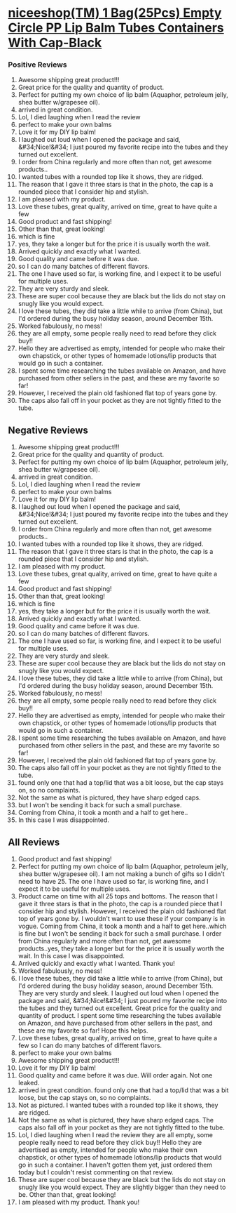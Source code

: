 # [niceeshop(TM) 1 Bag(25Pcs) Empty Circle PP Lip Balm Tubes Containers With Cap-Black](https://products.checkmycream.com/products/niceeshop(TM)-1-Bag(25Pcs)-Empty-Circle-PP-Lip-Balm-Tubes-Containers-With-Cap-Black.html)

### Positive Reviews

<ol>
      <li>Awesome shipping great product!!!</li>
      <li>Great price for the quality and quantity of product.</li>
      <li>Perfect for putting my own choice of lip balm (Aquaphor, petroleum jelly, shea butter w/grapesee oil).  </li>
      <li>arrived in great condition.</li>
      <li>Lol, I died laughing when I read the review</li>
      <li>perfect to make your own balms</li>
      <li>Love it for my DIY lip balm!</li>
      <li>I laughed out loud when I opened the package and said, &amp;#34;Nice!&amp;#34; I just poured my favorite recipe into the tubes and they turned out excellent.  </li>
      <li>I order from China regularly and more often than not, get awesome products..</li>
      <li>I wanted tubes with a rounded top like it shows, they are ridged.</li>
      <li>The reason that I gave it three stars is that in the photo, the cap is a rounded piece that I consider hip and stylish.</li>
      <li>I am pleased with my product.</li>
      <li>Love these tubes, great quality, arrived on time, great to have quite a few</li>
      <li>Good product and fast shipping!</li>
      <li>Other than that, great looking!</li>
      <li>which is fine</li>
      <li>yes, they take a longer but for the price it is usually worth the wait.</li>
      <li>Arrived quickly and exactly what I wanted.  </li>
      <li>Good quality and came before it was due.</li>
      <li>so I can do many batches of different flavors.</li>
      <li>The one I have used so far, is working fine, and I expect it to be useful for multiple uses.</li>
      <li>They are very sturdy and sleek.</li>
      <li>These are super cool because they are black but the lids do not stay on snugly like you would expect.</li>
      <li>I love these tubes, they did take a little while to arrive (from China), but I&#x27;d ordered during the busy holiday season, around December 15th.</li>
      <li>Worked fabulously, no mess!</li>
      <li>they are all empty, some people really need to read before they click buy!!</li>
      <li>Hello they are advertised as empty, intended for people who make their own chapstick, or other types of homemade lotions/lip products that would go in such a container.  </li>
      <li>I spent some time researching the tubes available on Amazon, and have purchased from other sellers in the past, and these are my favorite so far!</li>
      <li>However, I received the plain old fashioned flat top of years gone by.</li>
      <li>The caps also fall off in your pocket as they are not tightly fitted to the tube.</li>
</ol>


<h2>Negative Reviews</h2>
<ol>
<li> Awesome shipping great product!!!</li>
<li> Great price for the quality and quantity of product.</li>
<li> Perfect for putting my own choice of lip balm (Aquaphor, petroleum jelly, shea butter w/grapesee oil).  </li>
<li> arrived in great condition.</li>
<li> Lol, I died laughing when I read the review</li>
<li> perfect to make your own balms</li>
<li> Love it for my DIY lip balm!</li>
<li> I laughed out loud when I opened the package and said, &amp;#34;Nice!&amp;#34; I just poured my favorite recipe into the tubes and they turned out excellent.  </li>
<li> I order from China regularly and more often than not, get awesome products..</li>
<li> I wanted tubes with a rounded top like it shows, they are ridged.</li>
<li> The reason that I gave it three stars is that in the photo, the cap is a rounded piece that I consider hip and stylish.</li>
<li> I am pleased with my product.</li>
<li> Love these tubes, great quality, arrived on time, great to have quite a few</li>
<li> Good product and fast shipping!</li>
<li> Other than that, great looking!</li>
<li> which is fine</li>
<li> yes, they take a longer but for the price it is usually worth the wait.</li>
<li> Arrived quickly and exactly what I wanted.  </li>
<li> Good quality and came before it was due.</li>
<li> so I can do many batches of different flavors.</li>
<li> The one I have used so far, is working fine, and I expect it to be useful for multiple uses.</li>
<li> They are very sturdy and sleek.</li>
<li> These are super cool because they are black but the lids do not stay on snugly like you would expect.</li>
<li> I love these tubes, they did take a little while to arrive (from China), but I&#x27;d ordered during the busy holiday season, around December 15th.</li>
<li> Worked fabulously, no mess!</li>
<li> they are all empty, some people really need to read before they click buy!!</li>
<li> Hello they are advertised as empty, intended for people who make their own chapstick, or other types of homemade lotions/lip products that would go in such a container.  </li>
<li> I spent some time researching the tubes available on Amazon, and have purchased from other sellers in the past, and these are my favorite so far!</li>
<li> However, I received the plain old fashioned flat top of years gone by.</li>
<li> The caps also fall off in your pocket as they are not tightly fitted to the tube.</li>
<li> found only one that had a top/lid that was a bit loose, but the cap stays on, so no complaints.</li>
<li> Not the same as what is pictured, they have sharp edged caps.</li>
<li> but I won&#x27;t be sending it back for such a small purchase.</li>
<li> Coming from China, it took a month and a half to get here..</li>
<li> In this case I was disappointed.</li>
</ol>

<h2>All Reviews</h2>

<ol>
    <li> Good product and fast shipping!</li>
    <li> Perfect for putting my own choice of lip balm (Aquaphor, petroleum jelly, shea butter w/grapesee oil).  I am not making a bunch of gifts so I didn&#x27;t need to have 25.  The one I have used so far, is working fine, and I expect it to be useful for multiple uses.</li>
    <li> Product came on time with all 25 tops and bottoms. The reason that I gave it three stars is that in the photo, the cap is a rounded piece that I consider hip and stylish. However, I received the plain old fashioned flat top of years gone by. I wouldn&#x27;t want to use these if your company is in vogue. Coming from China, it took a month and a half to get here..which is fine but I won&#x27;t be sending it back for such a small purchase. I order from China regularly and more often than not, get awesome products..yes, they take a longer but for the price it is usually worth the wait. In this case I was disappointed.</li>
    <li> Arrived quickly and exactly what I wanted.  Thank you!</li>
    <li> Worked fabulously, no mess!</li>
    <li> I love these tubes, they did take a little while to arrive (from China), but I&#x27;d ordered during the busy holiday season, around December 15th. They are very sturdy and sleek. I laughed out loud when I opened the package and said, &amp;#34;Nice!&amp;#34; I just poured my favorite recipe into the tubes and they turned out excellent.  Great price for the quality and quantity of product. I spent some time researching the tubes available on Amazon, and have purchased from other sellers in the past, and these are my favorite so far! Hope this helps.</li>
    <li> Love these tubes, great quality, arrived on time, great to have quite a few so I can do many batches of different flavors.</li>
    <li> perfect to make your own balms</li>
    <li> Awesome shipping great product!!!</li>
    <li> Love it for my DIY lip balm!</li>
    <li> Good quality and came before it was due. Will order again. Not one leaked.</li>
    <li> arrived in great condition. found only one that had a top/lid that was a bit loose, but the cap stays on, so no complaints.</li>
    <li> Not as pictured. I wanted tubes with a rounded top like it shows, they are ridged.</li>
    <li> Not the same as what is pictured, they have sharp edged caps. The caps also fall off in your pocket as they are not tightly fitted to the tube.</li>
    <li> Lol, I died laughing when I read the review they are all empty, some people really need to read before they click buy!! Hello they are advertised as empty, intended for people who make their own chapstick, or other types of homemade lotions/lip products that would go in such a container.  I haven&#x27;t gotten them yet, just ordered them today but I couldn&#x27;t resist commenting on that review.</li>
    <li> These are super cool because they are black but the lids do not stay on snugly like you would expect. They are slightly bigger than they need to be. Other than that, great looking!</li>
    <li> I am pleased with my product. Thank you!</li>
</ol>




